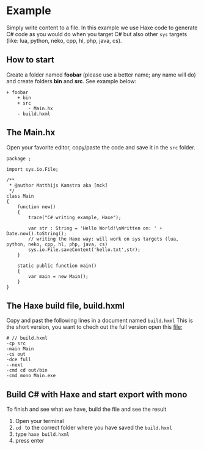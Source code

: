# Example

Simply write content to a file.
In this example we use Haxe code to generate C# code as you would do when you target C# but also other `sys` targets (like: lua, python, neko, cpp, hl, php, java, cs).


## How to start

Create a folder named **foobar** (please use a better name; any name will do) and create folders **bin** and **src**.
See example below:

```
+ foobar
	+ bin
	+ src
		- Main.hx
	- build.hxml
```


## The Main.hx

Open your favorite editor, copy/paste the code and save it in the `src` folder.

```
package ;

import sys.io.File;

/**
 * @author Matthijs Kamstra aka [mck]
 */
class Main
{
	function new()
	{
		trace("C# writing example, Haxe");

		var str : String = 'Hello World!\nWritten on: ' + Date.now().toString();
		// writing the Haxe way: will work on sys targets (lua, python, neko, cpp, hl, php, java, cs)
		sys.io.File.saveContent('hello.txt',str);
	}

	static public function main()
	{
		var main = new Main();
	}
}

```


## The Haxe build file, build.hxml

Copy and past the following lines in a document named `build.hxml`
This is the short version, you want to chech out the full version open this [file](/code/build.hxml);

```
# // build.hxml
-cp src
-main Main
-cs out
-dce full
--next
-cmd cd out/bin
-cmd mono Main.exe
```



## Build C# with Haxe and start export with mono

To finish and see what we have, build the file and see the result

1. Open your terminal
2. `cd ` to the correct folder where you have saved the `build.hxml`
3. type `haxe build.hxml`
4. press enter


